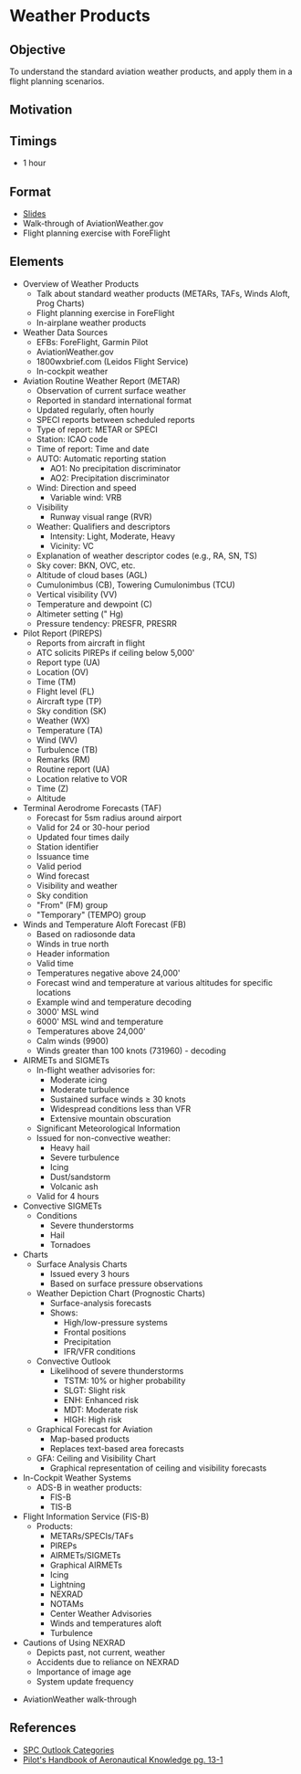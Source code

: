# Weather Products

## Objective

To understand the standard aviation weather products, and apply them in a flight planning scenarios.

## Motivation

## Timings

- 1 hour

## Format

- [Slides](/slides/weather-products.pdf)
- Walk-through of AviationWeather.gov
- Flight planning exercise with ForeFlight

## Elements

- Overview of Weather Products
  - Talk about standard weather products (METARs, TAFs, Winds Aloft, Prog Charts)
  - Flight planning exercise in ForeFlight
  - In-airplane weather products
- Weather Data Sources
  - EFBs: ForeFlight, Garmin Pilot
  - AviationWeather.gov
  - 1800wxbrief.com (Leidos Flight Service)
  - In-cockpit weather
- Aviation Routine Weather Report (METAR)
  - Observation of current surface weather
  - Reported in standard international format
  - Updated regularly, often hourly
  - SPECI reports between scheduled reports
  - Type of report: METAR or SPECI
  - Station: ICAO code
  - Time of report: Time and date
  - AUTO: Automatic reporting station
    - AO1: No precipitation discriminator
    - AO2: Precipitation discriminator
  - Wind: Direction and speed
    - Variable wind: VRB
  - Visibility
    - Runway visual range (RVR)
  - Weather: Qualifiers and descriptors
    - Intensity: Light, Moderate, Heavy
    - Vicinity: VC
  - Explanation of weather descriptor codes (e.g., RA, SN, TS)
  - Sky cover: BKN, OVC, etc.
  - Altitude of cloud bases (AGL)
  - Cumulonimbus (CB), Towering Cumulonimbus (TCU)
  - Vertical visibility (VV)
  - Temperature and dewpoint (C)
  - Altimeter setting (" Hg)
  - Pressure tendency: PRESFR, PRESRR
- Pilot Report (PIREPS)
  - Reports from aircraft in flight
  - ATC solicits PIREPs if ceiling below 5,000'
  - Report type (UA)
  - Location (OV)
  - Time (TM)
  - Flight level (FL)
  - Aircraft type (TP)
  - Sky condition (SK)
  - Weather (WX)
  - Temperature (TA)
  - Wind (WV)
  - Turbulence (TB)
  - Remarks (RM)
  - Routine report (UA)
  - Location relative to VOR
  - Time (Z)
  - Altitude
- Terminal Aerodrome Forecasts (TAF)
  - Forecast for 5sm radius around airport
  - Valid for 24 or 30-hour period
  - Updated four times daily
  - Station identifier
  - Issuance time
  - Valid period
  - Wind forecast
  - Visibility and weather
  - Sky condition
  - "From" (FM) group
  - "Temporary" (TEMPO) group
- Winds and Temperature Aloft Forecast (FB)
  - Based on radiosonde data
  - Winds in true north
  - Header information
  - Valid time
  - Temperatures negative above 24,000'
  - Forecast wind and temperature at various altitudes for specific locations
  - Example wind and temperature decoding
  - 3000' MSL wind
  - 6000' MSL wind and temperature
  - Temperatures above 24,000'
  - Calm winds (9900)
  - Winds greater than 100 knots (731960) - decoding
- AIRMETs and SIGMETs
  - In-flight weather advisories for:
    - Moderate icing
    - Moderate turbulence
    - Sustained surface winds ≥ 30 knots
    - Widespread conditions less than VFR
    - Extensive mountain obscuration
  - Significant Meteorological Information
  - Issued for non-convective weather:
    - Heavy hail
    - Severe turbulence
    - Icing
    - Dust/sandstorm
    - Volcanic ash
  - Valid for 4 hours
- Convective SIGMETs
  - Conditions
    - Severe thunderstorms
    - Hail
    - Tornadoes
- Charts
  - Surface Analysis Charts
    - Issued every 3 hours
    - Based on surface pressure observations
  - Weather Depiction Chart (Prognostic Charts)
    - Surface-analysis forecasts
    - Shows:
      - High/low-pressure systems
      - Frontal positions
      - Precipitation
      - IFR/VFR conditions
  - Convective Outlook
    - Likelihood of severe thunderstorms
      - TSTM: 10% or higher probability
      - SLGT: Slight risk
      - ENH: Enhanced risk
      - MDT: Moderate risk
      - HIGH: High risk
  - Graphical Forecast for Aviation
    - Map-based products
    - Replaces text-based area forecasts
  - GFA: Ceiling and Visibility Chart
    - Graphical representation of ceiling and visibility forecasts
- In-Cockpit Weather Systems
  - ADS-B in weather products:
    - FIS-B
    - TIS-B
- Flight Information Service (FIS-B)
  - Products:
    - METARs/SPECIs/TAFs
    - PIREPs
    - AIRMETs/SIGMETs
    - Graphical AIRMETs
    - Icing
    - Lightning
    - NEXRAD
    - NOTAMs
    - Center Weather Advisories
    - Winds and temperatures aloft
    - Turbulence
- Cautions of Using NEXRAD
  - Depicts past, not current, weather
  - Accidents due to reliance on NEXRAD
  - Importance of image age
  - System update frequency

* AviationWeather walk-through

## References

- [SPC Outlook Categories](https://www.spc.noaa.gov/misc/SPC_probotlk_info.html)
- [Pilot's Handbook of Aeronautical Knowledge pg. 13-1](/_references/PHAK/13-1)
